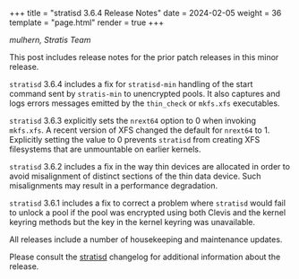 +++
title = "stratisd 3.6.4 Release Notes"
date = 2024-02-05
weight = 36
template = "page.html"
render = true
+++

*mulhern, Stratis Team*

This post includes release notes for the prior patch releases in this
minor release.

`stratisd` 3.6.4 includes a fix for `stratisd-min` handling of the start
command sent by `stratis-min` to unencrypted pools. It also captures and logs
errors messages emitted by the `thin_check` or `mkfs.xfs` executables.

`stratisd` 3.6.3 explicitly sets the `nrext64` option to 0 when invoking
`mkfs.xfs`. A recent version of XFS changed the default for `nrext64` to 1.
Explicitly setting the value to 0 prevents `stratisd` from creating XFS
filesystems that are unmountable on earlier kernels.

`stratisd` 3.6.2 includes a fix in the way thin devices are allocated in order
to avoid misalignment of distinct sections of the thin data device. Such
misalignments may result in a performance degradation.

`stratisd` 3.6.1 includes a fix to correct a problem where `stratisd` would fail
to unlock a pool if the pool was encrypted using both Clevis and the kernel
keyring methods but the key in the kernel keyring was unavailable.

All releases include a number of housekeeping and maintenance updates.

<!-- more -->

Please consult the [stratisd] changelog for additional information about the
release.

[stratisd]: https://github.com/stratis-storage/stratisd/blob/patch-3.6.0/CHANGES.txt 
